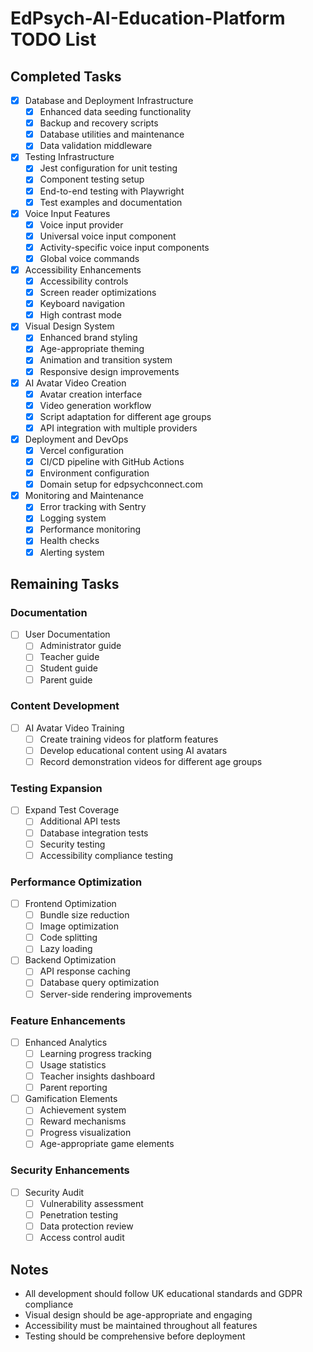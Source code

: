 # EdPsych-AI-Education-Platform TODO List

## Completed Tasks

- [x] Database and Deployment Infrastructure
  - [x] Enhanced data seeding functionality
  - [x] Backup and recovery scripts
  - [x] Database utilities and maintenance
  - [x] Data validation middleware

- [x] Testing Infrastructure
  - [x] Jest configuration for unit testing
  - [x] Component testing setup
  - [x] End-to-end testing with Playwright
  - [x] Test examples and documentation

- [x] Voice Input Features
  - [x] Voice input provider
  - [x] Universal voice input component
  - [x] Activity-specific voice input components
  - [x] Global voice commands

- [x] Accessibility Enhancements
  - [x] Accessibility controls
  - [x] Screen reader optimizations
  - [x] Keyboard navigation
  - [x] High contrast mode

- [x] Visual Design System
  - [x] Enhanced brand styling
  - [x] Age-appropriate theming
  - [x] Animation and transition system
  - [x] Responsive design improvements

- [x] AI Avatar Video Creation
  - [x] Avatar creation interface
  - [x] Video generation workflow
  - [x] Script adaptation for different age groups
  - [x] API integration with multiple providers

- [x] Deployment and DevOps
  - [x] Vercel configuration
  - [x] CI/CD pipeline with GitHub Actions
  - [x] Environment configuration
  - [x] Domain setup for edpsychconnect.com

- [x] Monitoring and Maintenance
  - [x] Error tracking with Sentry
  - [x] Logging system
  - [x] Performance monitoring
  - [x] Health checks
  - [x] Alerting system

## Remaining Tasks

### Documentation

- [ ] User Documentation
  - [ ] Administrator guide
  - [ ] Teacher guide
  - [ ] Student guide
  - [ ] Parent guide

### Content Development

- [ ] AI Avatar Video Training
  - [ ] Create training videos for platform features
  - [ ] Develop educational content using AI avatars
  - [ ] Record demonstration videos for different age groups

### Testing Expansion

- [ ] Expand Test Coverage
  - [ ] Additional API tests
  - [ ] Database integration tests
  - [ ] Security testing
  - [ ] Accessibility compliance testing

### Performance Optimization

- [ ] Frontend Optimization
  - [ ] Bundle size reduction
  - [ ] Image optimization
  - [ ] Code splitting
  - [ ] Lazy loading

- [ ] Backend Optimization
  - [ ] API response caching
  - [ ] Database query optimization
  - [ ] Server-side rendering improvements

### Feature Enhancements

- [ ] Enhanced Analytics
  - [ ] Learning progress tracking
  - [ ] Usage statistics
  - [ ] Teacher insights dashboard
  - [ ] Parent reporting

- [ ] Gamification Elements
  - [ ] Achievement system
  - [ ] Reward mechanisms
  - [ ] Progress visualization
  - [ ] Age-appropriate game elements

### Security Enhancements

- [ ] Security Audit
  - [ ] Vulnerability assessment
  - [ ] Penetration testing
  - [ ] Data protection review
  - [ ] Access control audit

## Notes

- All development should follow UK educational standards and GDPR compliance
- Visual design should be age-appropriate and engaging
- Accessibility must be maintained throughout all features
- Testing should be comprehensive before deployment
